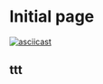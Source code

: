 # Initial page
[![asciicast](https://asciinema.org/a/69odsEhNPzEpEuafhKuZVqKJu.svg)](https://asciinema.org/a/69odsEhNPzEpEuafhKuZVqKJu)

## ttt
